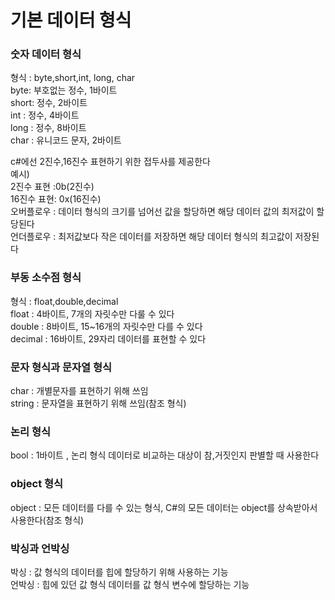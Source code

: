 # 기본 데이터 형식
### 숫자 데이터 형식  
형식 : byte,short,int, long, char  
byte: 부호없는 정수, 1바이트  
short: 정수, 2바이트  
int : 정수, 4바이트  
long : 정수, 8바이트  
char : 유니코드 문자, 2바이트 

c#에선 2진수,16진수 표현하기 위한 접두사를 제공한다   
예시)  
2진수 표현 :0b(2진수)  
16진수 표현: 0x(16진수)  
오버플로우 : 데이터 형식의 크기를 넘어선 값을 할당하면 해당 데이터 값의 최저값이 할당된다  
언더플로우 : 최저값보다 작은 데이터를 저장하면 해당 데이터 형식의 최고값이 저장된다 

### 부동 소수점 형식  
형식 : float,double,decimal  
float : 4바이트, 7개의 자릿수만 다룰 수 있다  
double : 8바이트, 15~16개의 자릿수만 다를 수 있다  
decimal : 16바이트, 29자리 데이터를 표현할 수 있다  

### 문자 형식과 문자열 형식
char : 개별문자를 표현하기 위해 쓰임  
string : 문자열을 표현하기 위해 쓰임(참조 형식)  

### 논리 형식  
bool : 1바이트 , 논리 형식 데이터로 비교하는 대상이 참,거짓인지 판별할 때 사용한다 

  
### object 형식  
object : 모든 데이터를 다를 수 있는 형식, C#의 모든 데이터는 object를 상속받아서 사용한다(참조 형식)  


### 박싱과 언박싱    
박싱 : 값 형식의 데이터를 힙에 할당하기 위해 사용하는 기능  
언박싱 : 힙에 있던 값 형식 데이터를 값 형식 변수에 할당하는 기능 




